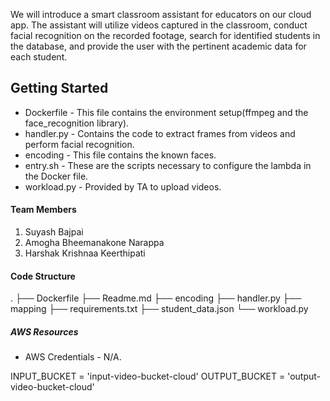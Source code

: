 We will introduce a smart classroom assistant for educators on our cloud app. The assistant will utilize videos captured in the classroom, conduct facial recognition on the recorded footage, search for identified students in the database, and provide the user with the pertinent academic data for each student.

## Getting Started

- Dockerfile - This file contains the environment setup(ffmpeg and the face_recognition library).
- handler.py - Contains the code to extract frames from videos and perform facial recognition.
- encoding - This file contains the known faces.
- entry.sh - These are the scripts necessary to configure the lambda in the Docker file.
- workload.py - Provided by TA to upload videos.

#### Team Members

1. Suyash Bajpai
2. Amogha Bheemanakone Narappa
3. Harshak Krishnaa Keerthipati

#### Code Structure
.
├── Dockerfile
├── Readme.md
├── encoding
├── handler.py
├── mapping
├── requirements.txt
├── student_data.json
└── workload.py


##### AWS Resources

- AWS Credentials - N/A.

INPUT_BUCKET = 'input-video-bucket-cloud'
OUTPUT_BUCKET = 'output-video-bucket-cloud'	